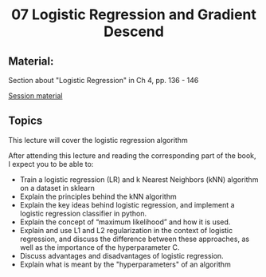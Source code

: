 <h1 align="center">07 Logistic Regression and Gradient Descend</h1>

## Material:
<!-- NOTE: missing materials -->
Section about "Logistic Regression" in Ch 4, pp. 136 - 146 <!-- NOTE: probably something more than that -->

[Session material](https://viaucdk-my.sharepoint.com/:f:/g/personal/rib_viauc_dk/Ehw3HAQLiH5OuSB14MmZb5gBZxQvOeMDPqkRz7Jvg2hBjw?e=ADVcEv)

## Topics

This lecture will cover the logistic regression algorithm <!-- NOTE: should be specified -->

After attending this lecture and reading the corresponding part of the book, I expect you to be able to:

- Train a logistic regression (LR) and k Nearest Neighbors (kNN) algorithm on a dataset in sklearn
- Explain the principles behind the kNN algorithm
- Explain the key ideas behind logistic regression, and implement a logistic regression classifier in python.
- Explain the concept of “maximum likelihood” and how it is used.
- Explain and use L1 and L2 regularization in the context of logistic regression, and discuss the difference between these approaches, as well as the importance of the hyperparameter C.
- Discuss advantages and disadvantages of logistic regression.
- Explain what is meant by the "hyperparameters" of an algorithm
<!-- NOTE: I wasn't sure what exactly to take from MAL 01 -->

